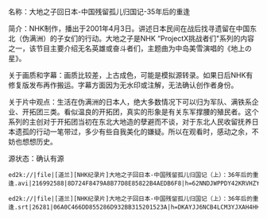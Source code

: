 名称：大地之子回日本-中国残留孤儿归国记-35年后的重逢

简介：NHK制作，播出于2001年4月3日。讲述日本民间在战后找寻遗留在中国东北（伪满洲）的子女们的行动。大地之子是NHK “ProjectX挑战者们"系列的内容之一，该节目主要介绍无名英雄或奋斗者们，主题曲为中岛美雪演唱的《地上の星》。

关于画质和字幕：画质比较差，上古成色，可能是模拟源转录。如果日后NHK有修复版发布再作搬运。字幕方面因为无水印或注解，无法确认创作者身份。

关于片中观点：生活在伪满洲的日本人，绝大多数情况下可以归为军队、满铁系企业、开拓团三类。看似温良的开拓团，真实的形象是有关东军撑腰的殖民者。这个系列的主创对于开拓团当初在东北大地造的孽避而不谈，对于东北人民收留抚养日本遗孤的行动一笔带过，多少有些自我美化的嫌疑。所以在观看时，感动之余，不妨也想想历史。

源状态：确认有源
```
ed2k://|file|[道兰][NHK纪录片]大地之子回日本-中国残留孤儿归国记（上）：36年后的重逢.avi|216992588|8D724F8479A8B77D8E85822B4AEDB6F8|h=62NNDJWPPDY42KRVHZYTJ63MRBOFLYJO|/

ed2k://|file|[道兰][NHK纪录片]大地之子回日本-中国残留孤儿归国记（上）：36年后的重逢.srt|26281|06A0C466DD855286D932BB315201523A|h=DKAYJJ6NCB4LCM3YJXAH4HHE25X7J455|/
```
